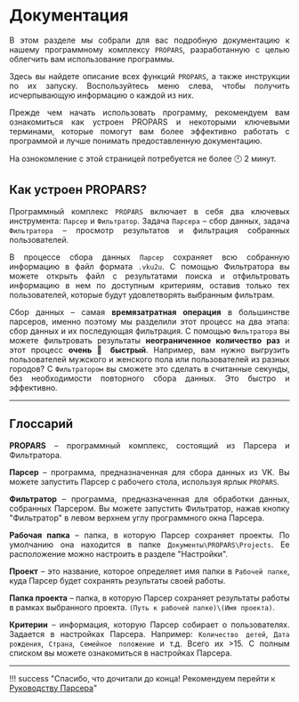 # Документация

<div style="text-align: justify">
  <p>
    В этом разделе мы собрали для вас подробную документацию к нашему программному комплексу <code>PROPARS</code>, разработанную с целью облегчить вам использование программы.
  </p>
  <p>
    Здесь вы найдете описание всех функций <code>PROPARS</code>, а также инструкции по их запуску. Воспользуйтесь меню слева, чтобы получить исчерпывающую информацию о каждой из них.
  </p>
  <p>
    Прежде чем начать использовать программу, рекомендуем вам ознакомиться как устроен PROPARS и некоторыми ключевыми терминами, которые помогут вам более эффективно работать с программой и лучше понимать предоставленную документацию.
  </p>
  <p>
    На ознокомление с этой страницей потребуется не более 🕛 2 минут.
  </p>
</div>

## Как устроен PROPARS?

<div style="text-align: justify">
  <p>
    Программный комплекс <code>PROPARS</code> включает в себя два ключевых инструмента: <code>Парсер</code> и <code>Фильтратор</code>. Задача <code>Парсера</code> – сбор данных, задача <code>Фильтратора</code> – просмотр результатов и фильтрация собранных пользователей.
  </p>
  <p>
    В процессе сбора данных <code>Парсер</code> сохраняет всю собранную информацию в файл формата <code>.vku2u</code>. С помощью Фильтратора вы можете открыть файл с результатами поиска и отфильтровать информацию в нем по доступным критериям, оставив только тех пользователей, которые будут удовлетворять выбранным фильтрам.
  </p>
  <p>
    Сбор данных – самая <b>времязатратная операция</b> в большинстве парсеров, именно поэтому мы разделили этот процесс на два этапа: сбор данных и их последующая фильтрация. С помощью <code>Фильтратора</code> вы можете фильтровать результаты <b>неограниченное количество раз</b> и этот процесс <b>очень 🚀 быстрый</b>. Например, вам нужно выгрузить пользователей мужского и женского пола или пользователей из разных городов? С <code>Фильтратором</code> вы сможете это сделать в считанные секунды, без необходимости повторного сбора данных. Это быстро и эффективно.
  </p>
</div>

---

<div id="termins"/>

## Глоссарий 

<div style="text-align: justify">
  <p>
    <b>PROPARS</b> – программный комплекс, состоящий из Парсера и Фильтратора.
  </p>
  <p>
    <b>Парсер</b> – программа, предназначенная для сбора данных из VK. Вы можете запустить Парсер с рабочего стола, используя ярлык <code>PROPARS</code>.
  </p>
  <p>
    <b>Фильтратор</b> – программа, предназначенная для обработки данных, собранных Парсером.  Вы можете запустить Фильтратор, нажав кнопку "Фильтратор" в левом верхнем углу программного окна Парсера.
  </p>
  <p>
    <b>Рабочая папка</b> – папка, в которую Парсер сохраняет проекты. По умолчанию она находится в папке <code>Документы\PROPARS\Projects</code>. Ее расположение можно настроить в разделе "Настройки". 
  </p>
  <p>
    <b>Проект</b> – это название, которое определяет имя папки в <code>Рабочей папке</code>, куда Парсер будет сохранять результаты своей работы.
  </p>
  <p>
    <b>Папка проекта</b> – папка, в которую Парсер сохраняет результаты работы в рамках выбранного проекта. <code>(Путь к рабочей папке)\(Имя проекта)</code>.
  </p>
  <p>
    <b>Критерии</b> – информация, которую Парсер собирает о пользователях. Задается в настройках Парсера. Например: <code>Количество детей</code>, <code>Дата рождения</code>, <code>Страна</code>, <code>Семейное положение</code> и т.д. Всего их >15. С полным списком вы можете ознакомиться в настройках Парсера.
  </p>
</div>

---

!!! success "Спасибо, что дочитали до конца! Рекомендуем перейти к [Руководству Парсера](./parser/)"
